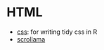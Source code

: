 # HTML

- [css](https://github.com/romainfrancois/css): for writing tidy css in R
- [scrollama](https://pudding.cool/process/introducing-scrollama/)
